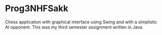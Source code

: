 # Prog3NHFSakk
Chess application with graphical interface using Swing and with a simplistic AI opponent.
This was my third semester assignment written in Java.
